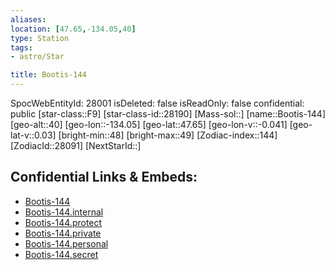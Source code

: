 ```yaml
---
aliases: 
location: [47.65,-134.05,40]
type: Station
tags:
- astro/Star

title: Bootis-144
---
```

SpocWebEntityId: 28001
isDeleted: false
isReadOnly: false
confidential: public
[star-class::F9]
[star-class-id::28190]
[Mass-sol::]
[name::Bootis-144]
[geo-alt::40]
[geo-lon::-134.05]
[geo-lat::47.65]
[geo-lon-v::-0.041]
[geo-lat-v::0.03]
[bright-min::48]
[bright-max::49]
[Zodiac-index::144]
[ZodiacId::28091]
[NextStarId::]



## Confidential Links & Embeds: 
- [Bootis-144](../../../_public/astro/Star/Bootis-144.md) 
- [Bootis-144.internal](../../../_internal/astro/Star/Bootis-144.internal.md) 
- [Bootis-144.protect](../../../_protect/astro/Star/Bootis-144.protect.md) 
- [Bootis-144.private](../../../_private/astro/Star/Bootis-144.private.md) 
- [Bootis-144.personal](../../../_personal/astro/Star/Bootis-144.personal.md) 
- [Bootis-144.secret](../../../_secret/astro/Star/Bootis-144.secret.md)

